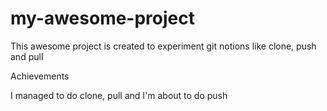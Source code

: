# my-awesome-project

This awesome project is created to experiment git notions like clone, push and pull

Achievements

I managed to do clone, pull and I'm about to do push
